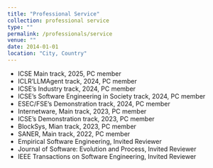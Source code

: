 ```yaml
---
title: "Professional Service"
collection: professional service
type: ""
permalink: /professionals/service
venue: ""
date: 2014-01-01
location: "City, Country"
---
```


- ICSE Main track, 2025, PC member
- ICLR’LLMAgent track, 2024, PC member
- ICSE’s Industry track, 2024, PC member
- ICSE’s Software Engineering in Society track, 2024, PC member
- ESEC/FSE’s Demonstration track, 2024, PC member
- Internetware, Main track, 2023, PC member
- ICSE’s Demonstration track, 2023, PC member
- BlockSys, Mian track, 2023, PC member
- SANER, Main track, 2022, PC member
- Empirical Software Engineering, Invited Reviewer
- Journal of Software: Evolution and Process, Invited Reviewer
- IEEE Transactions on Software Engineering, Invited Reviewer
